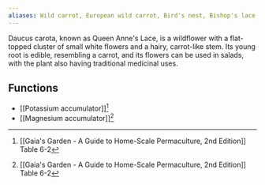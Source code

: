 ```yaml
---
aliases: Wild carrot, European wild carrot, Bird's nest, Bishop's lace, Queen Anne's lace
---
```

Daucus carota, known as Queen Anne's Lace, is a wildflower with a flat-topped cluster of small white flowers and a hairy, carrot-like stem. Its young root is edible, resembling a carrot, and its flowers can be used in salads, with the plant also having traditional medicinal uses.

## Functions
- [[Potassium accumulator]][^1]
- [[Magnesium accumulator]][^1]

[^1]: [[Gaia's Garden - A Guide to Home-Scale Permaculture, 2nd Edition]] Table 6-2

